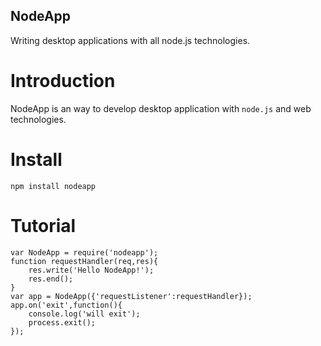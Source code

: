 NodeApp
-------

Writing desktop applications with all node.js technologies.

# Introduction

NodeApp is an way to develop desktop application with `node.js` and web technologies.

# Install



	npm install nodeapp

# Tutorial

	var NodeApp = require('nodeapp');
	function requestHandler(req,res){
		res.write('Hello NodeApp!');
		res.end();
	}
	var app = NodeApp({'requestListener':requestHandler});
	app.on('exit',function(){
		console.log('will exit');
		process.exit();
	});
